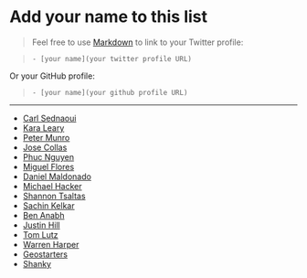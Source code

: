 # Add your name to this list
> Feel free to use [Markdown](http://daringfireball.net/projects/markdown/syntax) to link to your Twitter profile:

> `- [your name](your twitter profile URL)`

Or your GitHub profile:

> `- [your name](your github profile URL)`

---

- [Carl Sednaoui](https://twitter.com/carlsednaoui)
- [Kara Leary](https://twitter.com/kalaliana)
- [Peter Munro](https://twitter.com/peter_munro)
- [Jose Collas](https://twitter.com/goatstone)
- [Phuc Nguyen](https://twitter.com/phuc89)
- [Miguel Flores](https://twitter.com/bodhidweller)
- [Daniel Maldonado](https://twitter.com/danielmdesigns)
- [Michael Hacker](https://twitter.com/nealhacker)
- [Shannon Tsaltas](https://github.com/tsaltas)
- [Sachin Kelkar](https://github.com/s4chin)
- [Ben Anabh](https://github.com/banbh)
- [Justin Hill](https://github.com/JMHill)
- [Tom Lutz](https://github.com/tommylutz)
- [Warren Harper](https://twitter.com/warrenharper)
- [Geostarters](https://github.com/geostarters)
- [Shanky](https://gihub.com/ShashankSaumya123)
